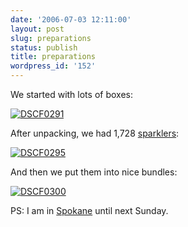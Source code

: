 ```yaml
---
date: '2006-07-03 12:11:00'
layout: post
slug: preparations
status: publish
title: preparations
wordpress_id: '152'
---
```



We started with lots of boxes:
  

  




[![DSCF0291](http://journal.paul.querna.org/files/DSCF0291-tm.jpg)](http://journal.paul.querna.org/files/DSCF0291.JPG)



After unpacking, we had 1,728 [sparklers](http://en.wikipedia.org/wiki/Sparkler):



[![DSCF0295](http://journal.paul.querna.org/files/DSCF0295-tm.jpg)](http://journal.paul.querna.org/files/DSCF0295.JPG)



And then we put them into nice bundles:



[![DSCF0300](http://journal.paul.querna.org/files/DSCF0300-tm.jpg)](http://journal.paul.querna.org/files/DSCF0300.JPG)
  

  
PS: I am in [Spokane](http://en.wikipedia.org/wiki/Spokane%2C_Washington) until next Sunday.

